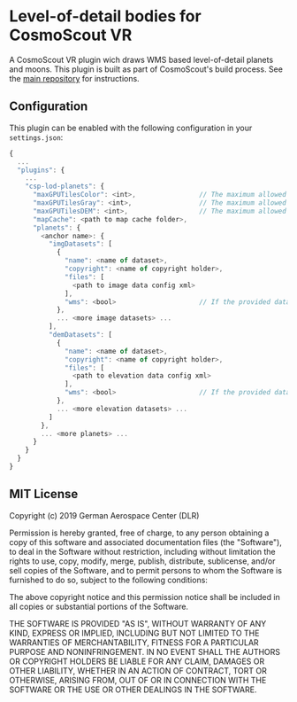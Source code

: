 # Level-of-detail bodies for CosmoScout VR

A CosmoScout VR plugin wich draws WMS based level-of-detail planets and moons. This plugin is built as part of CosmoScout's build process. See the [main repository](https://github.com/cosmoscout/cosmoscout-vr) for instructions.

## Configuration

This plugin can be enabled with the following configuration in your `settings.json`:

```javascript
{
  ...
  "plugins": {
    ...
    "csp-lod-planets": {
      "maxGPUTilesColor": <int>,                // The maximum allowed colored tiles.
      "maxGPUTilesGray": <int>,                 // The maximum allowed gray tiles.
      "maxGPUTilesDEM": <int>,                  // The maximum allowed elevation tiles.
      "mapCache": <path to map cache folder>,
      "planets": {
        <anchor name>: {
          "imgDatasets": [
            {
              "name": <name of dataset>,
              "copyright": <name of copyright holder>,
              "files": [
                <path to image data config xml>
              ],
              "wms": <bool>                     // If the provided data is a web map service.
            },
            ... <more image datasets> ...
          ],
          "demDatasets": [
            {
              "name": <name of dataset>,
              "copyright": <name of copyright holder>,
              "files": [
                <path to elevation data config xml>
              ],
              "wms": <bool>                     // If the provided data is a web map service.
            },
            ... <more elevation datasets> ...
          ]
        },
        ... <more planets> ...
      }
    }
  }
}
```

## MIT License

Copyright (c) 2019 German Aerospace Center (DLR)

Permission is hereby granted, free of charge, to any person obtaining a copy
of this software and associated documentation files (the "Software"), to deal
in the Software without restriction, including without limitation the rights
to use, copy, modify, merge, publish, distribute, sublicense, and/or sell
copies of the Software, and to permit persons to whom the Software is
furnished to do so, subject to the following conditions:

The above copyright notice and this permission notice shall be included in all
copies or substantial portions of the Software.

THE SOFTWARE IS PROVIDED "AS IS", WITHOUT WARRANTY OF ANY KIND, EXPRESS OR
IMPLIED, INCLUDING BUT NOT LIMITED TO THE WARRANTIES OF MERCHANTABILITY,
FITNESS FOR A PARTICULAR PURPOSE AND NONINFRINGEMENT. IN NO EVENT SHALL THE
AUTHORS OR COPYRIGHT HOLDERS BE LIABLE FOR ANY CLAIM, DAMAGES OR OTHER
LIABILITY, WHETHER IN AN ACTION OF CONTRACT, TORT OR OTHERWISE, ARISING FROM,
OUT OF OR IN CONNECTION WITH THE SOFTWARE OR THE USE OR OTHER DEALINGS IN THE
SOFTWARE.
